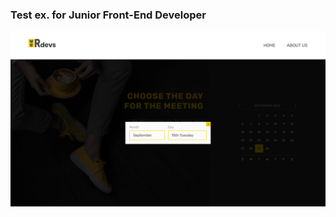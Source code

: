 ### Test ex. for Junior Front-End Developer

![alt text](screenshots/modal1920.png "Описание будет тут")
